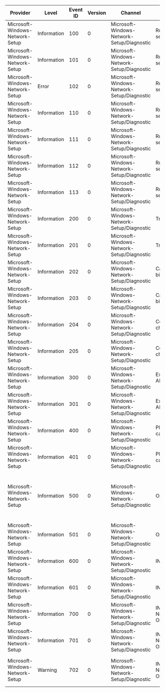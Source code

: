 Provider                         |  Level        |  Event ID  |  Version  |  Channel                                     |  Task                   |  Opcode  |  Keyword  |  Message
---------------------------------|---------------|------------|-----------|----------------------------------------------|-------------------------|----------|-----------|---------------------------------------------------------------------------------------------------------------------------------------
Microsoft-Windows-Network-Setup  |  Information  |  100       |  0        |  Microsoft-Windows-Network-Setup/Diagnostic  |  Run service            |  Start   |           |
Microsoft-Windows-Network-Setup  |  Information  |  101       |  0        |  Microsoft-Windows-Network-Setup/Diagnostic  |  Run service            |          |           |
Microsoft-Windows-Network-Setup  |  Error        |  102       |  0        |  Microsoft-Windows-Network-Setup/Diagnostic  |  Run service            |          |           |  The Network Setup service failed to start with error {Code}
Microsoft-Windows-Network-Setup  |  Information  |  110       |  0        |  Microsoft-Windows-Network-Setup/Diagnostic  |  Run service            |          |           |
Microsoft-Windows-Network-Setup  |  Information  |  111       |  0        |  Microsoft-Windows-Network-Setup/Diagnostic  |  Run service            |          |           |
Microsoft-Windows-Network-Setup  |  Information  |  112       |  0        |  Microsoft-Windows-Network-Setup/Diagnostic  |  Run service            |          |           |
Microsoft-Windows-Network-Setup  |  Information  |  113       |  0        |  Microsoft-Windows-Network-Setup/Diagnostic  |  Run service            |  Stop    |           |
Microsoft-Windows-Network-Setup  |  Information  |  200       |  0        |  Microsoft-Windows-Network-Setup/Diagnostic  |  Transaction            |  Start   |           |  A new transaction has started
Microsoft-Windows-Network-Setup  |  Information  |  201       |  0        |  Microsoft-Windows-Network-Setup/Diagnostic  |  Transaction            |  Stop    |           |  A transaction has been closed
Microsoft-Windows-Network-Setup  |  Information  |  202       |  0        |  Microsoft-Windows-Network-Setup/Diagnostic  |  Calculate bindings     |  Start   |           |  Network Setup has begun calculating new driver bindings
Microsoft-Windows-Network-Setup  |  Information  |  203       |  0        |  Microsoft-Windows-Network-Setup/Diagnostic  |  Calculate bindings     |  Stop    |           |  Network Setup has finished calculating new driver bindings
Microsoft-Windows-Network-Setup  |  Information  |  204       |  0        |  Microsoft-Windows-Network-Setup/Diagnostic  |  Commit changes         |  Start   |           |  Network Setup has begun committing changes to the registry
Microsoft-Windows-Network-Setup  |  Information  |  205       |  0        |  Microsoft-Windows-Network-Setup/Diagnostic  |  Commit changes         |  Stop    |           |  Network Setup has finished committing changes to the registry
Microsoft-Windows-Network-Setup  |  Information  |  300       |  0        |  Microsoft-Windows-Network-Setup/Diagnostic  |  External API           |  Start   |           |  Begin API {Api} on transaction {TransactionGuid}
Microsoft-Windows-Network-Setup  |  Information  |  301       |  0        |  Microsoft-Windows-Network-Setup/Diagnostic  |  External API           |  Stop    |           |  End API {Api} on transaction {TransactionGuid}
Microsoft-Windows-Network-Setup  |  Information  |  400       |  0        |  Microsoft-Windows-Network-Setup/Diagnostic  |  Plug-in callback       |  Start   |           |  Begin calling into plug-in {PluginName}
Microsoft-Windows-Network-Setup  |  Information  |  401       |  0        |  Microsoft-Windows-Network-Setup/Diagnostic  |  Plug-in callback       |  Stop    |           |  End calling into plug-in
Microsoft-Windows-Network-Setup  |  Information  |  500       |  0        |  Microsoft-Windows-Network-Setup/Diagnostic  |  Operation              |  Start   |           |  Begin operation {OperationType} on {ObjectType} in transaction {TransactionGuid}: {ObjectId} on {PropertyBufferSize}:{PropertyBuffer}
Microsoft-Windows-Network-Setup  |  Information  |  501       |  0        |  Microsoft-Windows-Network-Setup/Diagnostic  |  Operation              |  Stop    |           |  Operation {TransactionGuid} ended with code {Code}
Microsoft-Windows-Network-Setup  |  Information  |  600       |  0        |  Microsoft-Windows-Network-Setup/Diagnostic  |  INetCfg API            |  Start   |           |  Begin API {Api}
Microsoft-Windows-Network-Setup  |  Information  |  601       |  0        |  Microsoft-Windows-Network-Setup/Diagnostic  |  INetCfg API            |  Stop    |           |  End API with status code {Code}
Microsoft-Windows-Network-Setup  |  Information  |  700       |  0        |  Microsoft-Windows-Network-Setup/Diagnostic  |  INetCfg Notify Object  |  Start   |           |  Invoking API {ComponentId} on Notify Object for {TransactionGuid}
Microsoft-Windows-Network-Setup  |  Information  |  701       |  0        |  Microsoft-Windows-Network-Setup/Diagnostic  |  INetCfg Notify Object  |  Stop    |           |  The Notify Object returned with status: {Code}
Microsoft-Windows-Network-Setup  |  Warning      |  702       |  0        |  Microsoft-Windows-Network-Setup/Diagnostic  |  INetCfg Notify Object  |  Stop    |           |  An error occurred while invoking the Notify Object. The call was aborted with status: {Code}.
